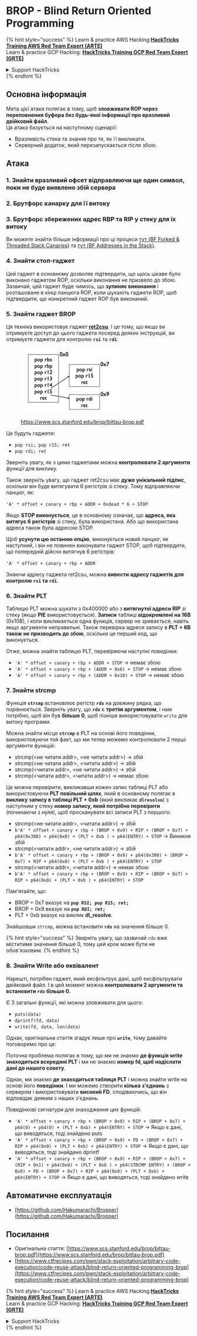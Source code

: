 # BROP - Blind Return Oriented Programming

{% hint style="success" %}
Learn & practice AWS Hacking:<img src="../../.gitbook/assets/arte.png" alt="" data-size="line">[**HackTricks Training AWS Red Team Expert (ARTE)**](https://training.hacktricks.xyz/courses/arte)<img src="../../.gitbook/assets/arte.png" alt="" data-size="line">\
Learn & practice GCP Hacking: <img src="../../.gitbook/assets/grte.png" alt="" data-size="line">[**HackTricks Training GCP Red Team Expert (GRTE)**<img src="../../.gitbook/assets/grte.png" alt="" data-size="line">](https://training.hacktricks.xyz/courses/grte)

<details>

<summary>Support HackTricks</summary>

* Check the [**subscription plans**](https://github.com/sponsors/carlospolop)!
* **Join the** 💬 [**Discord group**](https://discord.gg/hRep4RUj7f) or the [**telegram group**](https://t.me/peass) or **follow** us on **Twitter** 🐦 [**@hacktricks\_live**](https://twitter.com/hacktricks\_live)**.**
* **Share hacking tricks by submitting PRs to the** [**HackTricks**](https://github.com/carlospolop/hacktricks) and [**HackTricks Cloud**](https://github.com/carlospolop/hacktricks-cloud) github repos.

</details>
{% endhint %}

## Основна інформація

Мета цієї атаки полягає в тому, щоб **зловживати ROP через переповнення буфера без будь-якої інформації про вразливий двійковий файл**.\
Ця атака базується на наступному сценарії:

* Вразливість стека та знання про те, як її викликати.
* Серверний додаток, який перезапускається після збою.

## Атака

### **1. Знайти вразливий офсет** відправляючи ще один символ, поки не буде виявлено збій сервера

### **2. Брутфорс канарку** для її витоку

### **3. Брутфорс збережених адрес RBP та RIP** у стеку для їх витоку

Ви можете знайти більше інформації про ці процеси [тут (BF Forked & Threaded Stack Canaries)](../common-binary-protections-and-bypasses/stack-canaries/bf-forked-stack-canaries.md) та [тут (BF Addresses in the Stack)](../common-binary-protections-and-bypasses/pie/bypassing-canary-and-pie.md).

### **4. Знайти стоп-гаджет**

Цей гаджет в основному дозволяє підтвердити, що щось цікаве було виконано гаджетом ROP, оскільки виконання не призвело до збою. Зазвичай, цей гаджет буде чимось, що **зупиняє виконання** і розташоване в кінці ланцюга ROP, коли шукають гаджети ROP, щоб підтвердити, що конкретний гаджет ROP був виконаний.

### **5. Знайти гаджет BROP**

Ця техніка використовує гаджет [**ret2csu**](ret2csu.md). І це тому, що якщо ви отримуєте доступ до цього гаджета посеред деяких інструкцій, ви отримуєте гаджети для контролю **`rsi`** та **`rdi`**:

<figure><img src="../../.gitbook/assets/image (1) (1) (1) (1) (1) (1) (1).png" alt="" width="278"><figcaption><p><a href="https://www.scs.stanford.edu/brop/bittau-brop.pdf">https://www.scs.stanford.edu/brop/bittau-brop.pdf</a></p></figcaption></figure>

Це будуть гаджети:

* `pop rsi; pop r15; ret`
* `pop rdi; ret`

Зверніть увагу, як з цими гаджетами можна **контролювати 2 аргументи** функції для виклику.

Також зверніть увагу, що гаджет ret2csu має **дуже унікальний підпис**, оскільки він буде витягувати 6 регістрів зі стеку. Тому відправляючи ланцюг, як:

`'A' * offset + canary + rbp + ADDR + 0xdead * 6 + STOP`

Якщо **STOP виконується**, це в основному означає, що **адреса, яка витягує 6 регістрів** зі стеку, була використана. Або що використана адреса також була адресою STOP.

Щоб **усунути цю останню опцію**, виконується новий ланцюг, як наступний, і він не повинен виконувати гаджет STOP, щоб підтвердити, що попередній дійсно витягнув 6 регістрів:

`'A' * offset + canary + rbp + ADDR`

Знаючи адресу гаджета ret2csu, можна **вивести адресу гаджетів для контролю `rsi` та `rdi`**.

### 6. Знайти PLT

Таблицю PLT можна шукати з 0x400000 або з **витягнутої адреси RIP** зі стеку (якщо **PIE** використовується). **Записи** таблиці **відокремлені на 16B** (0x10B), і коли викликається одна функція, сервер не зривається, навіть якщо аргументи неправильні. Також перевірка адреси запису в **PLT + 6B також не призводить до збою**, оскільки це перший код, що виконується.

Отже, можна знайти таблицю PLT, перевіряючи наступні поведінки:

* `'A' * offset + canary + rbp + ADDR + STOP` -> немає збою
* `'A' * offset + canary + rbp + (ADDR + 0x6) + STOP` -> немає збою
* `'A' * offset + canary + rbp + (ADDR + 0x10) + STOP` -> немає збою

### 7. Знайти strcmp

Функція **`strcmp`** встановлює регістр **`rdx`** на довжину рядка, що порівнюється. Зверніть увагу, що **`rdx`** є **третім аргументом**, і нам потрібно, щоб він був **більше 0**, щоб пізніше використовувати `write` для витоку програми.

Можна знайти місце **`strcmp`** в PLT на основі його поведінки, використовуючи той факт, що ми тепер можемо контролювати 2 перші аргументи функцій:

* strcmp(\<не читати addr>, \<не читати addr>) -> збій
* strcmp(\<не читати addr>, \<читати addr>) -> збій
* strcmp(\<читати addr>, \<не читати addr>) -> збій
* strcmp(\<читати addr>, \<читати addr>) -> немає збою

Це можна перевірити, викликавши кожен запис таблиці PLT або використовуючи **PLT повільний шлях**, який в основному полягає в **виклику запису в таблиці PLT + 0xb** (який викликає **`dlresolve`**) з наступним у стеку **номер запису, який потрібно перевірити** (починаючи з нуля), щоб просканувати всі записи PLT з першого:

* strcmp(\<не читати addr>, \<читати addr>) -> збій
* `b'A' * offset + canary + rbp + (BROP + 0x9) + RIP + (BROP + 0x7) + p64(0x300) + p64(0x0) + (PLT + 0xb ) + p64(ENTRY) + STOP` -> Виникне збій
* strcmp(\<читати addr>, \<не читати addr>) -> збій
* `b'A' * offset + canary + rbp + (BROP + 0x9) + p64(0x300) + (BROP + 0x7) + RIP + p64(0x0) + (PLT + 0xb ) + p64(ENTRY) + STOP`
* strcmp(\<читати addr>, \<читати addr>) -> немає збою
* `b'A' * offset + canary + rbp + (BROP + 0x9) + RIP + (BROP + 0x7) + RIP + p64(0x0) + (PLT + 0xb ) + p64(ENTRY) + STOP`

Пам'ятайте, що:

* BROP + 0x7 вказує на **`pop RSI; pop R15; ret;`**
* BROP + 0x9 вказує на **`pop RDI; ret;`**
* PLT + 0xb вказує на виклик **dl\_resolve**.

Знайшовши `strcmp`, можна встановити **`rdx`** на значення більше 0.

{% hint style="success" %}
Зверніть увагу, що зазвичай `rdx` вже міститиме значення більше 0, тому цей крок може бути не обов'язковим.
{% endhint %}

### 8. Знайти Write або еквівалент

Нарешті, потрібен гаджет, який ексфільтрує дані, щоб ексфільтрувати двійковий файл. І в цей момент можна **контролювати 2 аргументи та встановити `rdx` більше 0.**

Є 3 загальні функції, які можна зловживати для цього:

* `puts(data)`
* `dprintf(fd, data)`
* `write(fd, data, len(data)`

Однак, оригінальна стаття згадує лише про **`write`**, тому давайте поговоримо про це:

Поточна проблема полягає в тому, що ми не знаємо **де функція write знаходиться всередині PLT** і ми не знаємо **номер fd, щоб надіслати дані до нашого сокету**.

Однак, ми знаємо **де знаходиться таблиця PLT** і можна знайти write на основі його **поведінки**. І ми можемо створити **кілька з'єднань** з сервером і використовувати **високий FD**, сподіваючись, що він відповідає деяким з наших з'єднань.

Поведінкові сигнатури для знаходження цих функцій:

* `'A' * offset + canary + rbp + (BROP + 0x9) + RIP + (BROP + 0x7) + p64(0) + p64(0) + (PLT + 0xb) + p64(ENTRY) + STOP` -> Якщо є дані, що виводяться, тоді знайдено puts
* `'A' * offset + canary + rbp + (BROP + 0x9) + FD + (BROP + 0x7) + RIP + p64(0x0) + (PLT + 0xb) + p64(ENTRY) + STOP` -> Якщо є дані, що виводяться, тоді знайдено dprintf
* `'A' * offset + canary + rbp + (BROP + 0x9) + RIP + (BROP + 0x7) + (RIP + 0x1) + p64(0x0) + (PLT + 0xb ) + p64(STRCMP ENTRY) + (BROP + 0x9) + FD + (BROP + 0x7) + RIP + p64(0x0) + (PLT + 0xb) + p64(ENTRY) + STOP` -> Якщо є дані, що виводяться, тоді знайдено write

## Автоматичне експлуатація

* [https://github.com/Hakumarachi/Bropper](https://github.com/Hakumarachi/Bropper)

## Посилання

* Оригінальна стаття: [https://www.scs.stanford.edu/brop/bittau-brop.pdf](https://www.scs.stanford.edu/brop/bittau-brop.pdf)
* [https://www.ctfrecipes.com/pwn/stack-exploitation/arbitrary-code-execution/code-reuse-attack/blind-return-oriented-programming-brop](https://www.ctfrecipes.com/pwn/stack-exploitation/arbitrary-code-execution/code-reuse-attack/blind-return-oriented-programming-brop)

{% hint style="success" %}
Learn & practice AWS Hacking:<img src="../../.gitbook/assets/arte.png" alt="" data-size="line">[**HackTricks Training AWS Red Team Expert (ARTE)**](https://training.hacktricks.xyz/courses/arte)<img src="../../.gitbook/assets/arte.png" alt="" data-size="line">\
Learn & practice GCP Hacking: <img src="../../.gitbook/assets/grte.png" alt="" data-size="line">[**HackTricks Training GCP Red Team Expert (GRTE)**<img src="../../.gitbook/assets/grte.png" alt="" data-size="line">](https://training.hacktricks.xyz/courses/grte)

<details>

<summary>Support HackTricks</summary>

* Check the [**subscription plans**](https://github.com/sponsors/carlospolop)!
* **Join the** 💬 [**Discord group**](https://discord.gg/hRep4RUj7f) or the [**telegram group**](https://t.me/peass) or **follow** us on **Twitter** 🐦 [**@hacktricks\_live**](https://twitter.com/hacktricks\_live)**.**
* **Share hacking tricks by submitting PRs to the** [**HackTricks**](https://github.com/carlospolop/hacktricks) and [**HackTricks Cloud**](https://github.com/carlospolop/hacktricks-cloud) github repos.

</details>
{% endhint %}
